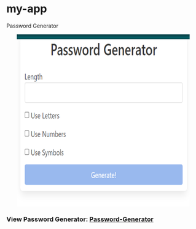 # my-app
Password Generator
<p align="center">
    <img src="Capture.PNG" width=450 height=450 align=center alt="PG">
</p>


###  View Password Generator: [Password-Generator](https://my-app-ten-rho.vercel.app/)
